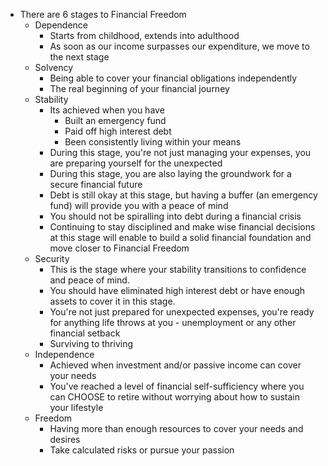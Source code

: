 - There are 6 stages to Financial Freedom
	- Dependence
		- Starts from childhood, extends into adulthood
		- As soon as our income surpasses our expenditure, we move to the next stage
	- Solvency
		- Being able to cover your financial obligations independently
		- The real beginning of your financial journey
	- Stability
		- Its achieved when you have
			- Built an emergency fund
			- Paid off high interest debt
			- Been consistently living within your means
		- During this stage, you're not just managing your expenses, you are preparing yourself for the unexpected
		- During this stage, you are also laying the groundwork for a secure financial future
		- Debt is still okay at this stage, but having a buffer (an emergency fund) will provide you with a peace of mind
		- You should not be spiralling into debt during a financial crisis
		- Continuing to stay disciplined and make wise financial decisions at this stage will enable to build a solid financial foundation and move closer to Financial Freedom
	- Security
		- This is the stage where your stability transitions to confidence and peace of mind.
		- You should have eliminated high interest debt or have enough assets to cover it in this stage.
		- You're not just prepared for unexpected expenses, you're ready for anything life throws at you - unemployment or any other financial setback
		- Surviving to thriving
	- Independence
		- Achieved when investment and/or passive income can cover your needs
		- You've reached a level of financial self-sufficiency where you can CHOOSE to retire without worrying about how to sustain your lifestyle
	- Freedom
		- Having more than enough resources to cover your needs and desires
		- Take calculated risks or pursue your passion